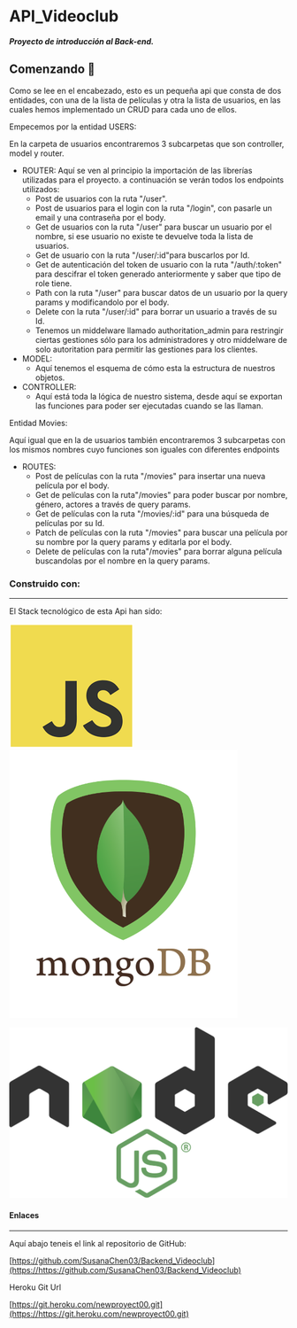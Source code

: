 # API_Videoclub

##### Proyecto de introducción al Back-end.

## Comenzando 🎉️

Como se lee en el encabezado, esto es un pequeña api que consta de dos entidades, con una de la lista de películas y otra la lista de usuarios, en las cuales hemos implementado un CRUD para cada uno de ellos.

Empecemos por la entidad USERS:

En la carpeta de usuarios encontraremos 3 subcarpetas que son controller, model y router.

* ROUTER:
  Aquí se ven al principio la importación de las librerías utilizadas para el proyecto.
  a continuación se verán todos los endpoints utilizados:
  * Post de usuarios con la ruta "/user".
  * Post de usuarios para el login con la ruta "/login", con pasarle un email y una contraseña por el body.
  * Get de usuarios con la ruta "/user" para buscar un usuario por el nombre, si ese usuario no existe te devuelve toda la lista de usuarios.
  * Get de usuario con la ruta "/user/:id"para buscarlos por Id.
  * Get de autenticación del token de usuario con la ruta "/auth/:token" para descifrar el token generado anteriormente y saber que tipo de role tiene.
  * Path con la ruta "/user" para buscar datos de un usuario por la query params y modificandolo por el body.
  * Delete con la ruta "/user/:id" para borrar un usuario a través de su Id.
  * Tenemos un middelware llamado authoritation_admin para restringir ciertas gestiones sólo para los administradores y otro middelware de solo autoritation para permitir las gestiones para los clientes.
* MODEL:
  * Aquí tenemos el esquema de cómo esta la estructura de nuestros objetos.
* CONTROLLER:
  * Aquí está toda la lógica de nuestro sistema, desde aquí se exportan las funciones para poder ser ejecutadas cuando se las llaman.

Entidad Movies:

Aquí igual que en la de usuarios también encontraremos 3 subcarpetas con los mismos nombres cuyo funciones son iguales con diferentes endpoints

* ROUTES:
  * Post de películas con la ruta "/movies" para insertar una nueva película por el body.
  * Get de películas con la ruta"/movies" para poder buscar por nombre, género, actores a través de query params.
  * Get de películas con la ruta "/movies/:id" para una búsqueda de películas por su Id.
  * Patch de películas con la ruta "/movies" para buscar una película por su nombre por la query params y editarla por el body.
  * Delete de películas con la ruta"/movies" para borrar alguna película buscandolas por el nombre en la query params.


### Construido con:

---

El Stack tecnológico de esta Api han sido:

![imagen](images/js.png)![imagen](images/mongodb.png)

![imagen](images/Node.js_logo.svg)


#### Enlaces

---

Aquí abajo teneis el link al repositorio de GitHub:

[https://github.com/SusanaChen03/Backend_Videoclub](https://https://github.com/SusanaChen03/Backend_Videoclub)

Heroku Git Url

[https://git.heroku.com/newproyect00.git](https://https://git.heroku.com/newproyect00.git)
